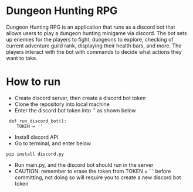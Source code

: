 # Dungeon Hunting RPG
Dungeon Hunting RPG is an application that runs as a discord bot that allows users to play a dungeon hunting minigame via discord. The bot sets up 
enemies for the players to fight, dungeons to explore, checking of current adventure guild rank, displaying their health bars, and more. The players
interact with the bot with commands to decide what actions they want to take. 
# How to run
 - Create discord server, then create a discord bot token
 - Clone the repository into local machine 
 - Enter the discord bot token into '' as shown below
```
 def run_discord_bot():
    TOKEN = ''
```
- Install discord API
- Go to terminal, and enter below
```
pip install discord.py 
```
-  Run main.py, and the discord bot should run in the server
-  CAUTION: remember to erase the token from TOKEN = ' ' before committing, not doing so will require you to create a new discord bot token
